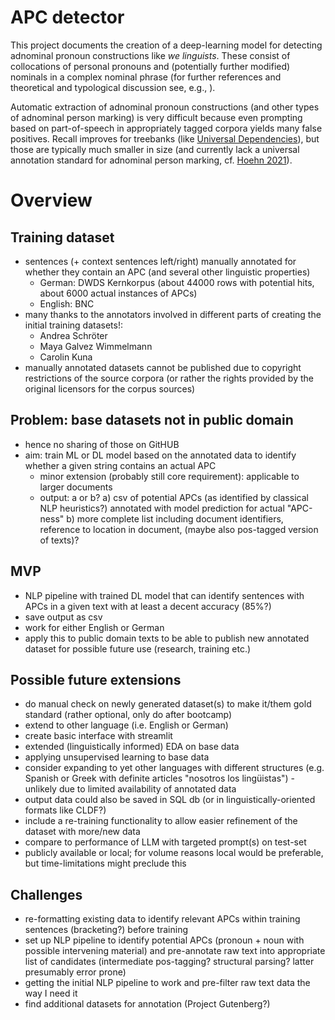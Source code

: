 # APC detector

This project documents the creation of a deep-learning model for detecting adnominal pronoun constructions like *we linguists*. These consist of collocations of personal pronouns and (potentially further modified) nominals in a complex nominal phrase (for further references and theoretical and typological discussion see, e.g., ).

Automatic extraction of adnominal pronoun constructions (and other types of adnominal person marking) is very difficult because even prompting based on part-of-speech in appropriately tagged corpora yields many false positives. Recall improves for treebanks (like [Universal Dependencies](https://universaldependencies.org/)), but those are typically much smaller in size (and currently lack a universal annotation standard for adnominal person marking, cf. [Hoehn 2021](https://aclanthology.org/2021.udw-1.6/)).


# Overview



## Training dataset

- sentences (+ context sentences left/right) manually annotated for whether they contain an APC (and several other linguistic properties)
  - German: DWDS Kernkorpus (about 44000 rows with potential hits, about 6000 actual instances of APCs)
  - English: BNC
- many thanks to the annotators involved in different parts of creating the initial training datasets!: 
  - Andrea Schröter
  - Maya Galvez Wimmelmann
  - Carolin Kuna
- manually annotated datasets cannot be published due to copyright restrictions of the source corpora (or rather the rights provided by the original licensors for the corpus sources)


## Problem: base datasets not in public domain
  - hence no sharing of those on GitHUB
- aim: train ML or DL model based on the annotated data to identify whether a given string contains an actual APC
  - minor extension (probably still core requirement): applicable to larger documents
  - output: a or b? 
    a) csv of potential APCs (as identified by classical NLP heuristics?) annotated with model prediction for actual "APC-ness"
    b) more complete list including document identifiers, reference to location in document, (maybe also pos-tagged version of texts)?

## MVP

- NLP pipeline with trained DL model that can identify sentences with APCs in a given text with at least a decent accuracy (85%?)
- save output as csv 
- work for either English or German
- apply this to public domain texts to be able to publish new annotated dataset for possible future use (research, training etc.) 

## Possible future extensions

- do manual check on newly generated dataset(s) to make it/them gold standard (rather optional, only do after bootcamp)
- extend to other language (i.e. English or German)
- create basic interface with streamlit
- extended (linguistically informed) EDA on base data
- applying unsupervised learning to base data
- consider expanding to yet other languages with different structures (e.g. Spanish or Greek with definite articles "nosotros los lingüistas") - unlikely due to limited availability of annotated data
- output data could also be saved in SQL db (or in linguistically-oriented formats like CLDF?)
- include a re-training functionality to allow easier refinement of the dataset with more/new data
- compare to performance of LLM with targeted prompt(s) on test-set
- publicly available or local; for volume reasons local would be preferable, but time-limitations might preclude this


## Challenges

- re-formatting existing data to identify relevant APCs within training sentences (bracketing?) before training
- set up NLP pipeline to identify potential APCs (pronoun + noun with possible intervening material) and pre-annotate raw text into appropriate list of candidates (intermediate pos-tagging? structural parsing? latter presumably error prone)
- getting the initial NLP pipeline to work and pre-filter raw text data the way I need it
- find additional datasets for annotation (Project Gutenberg?)

